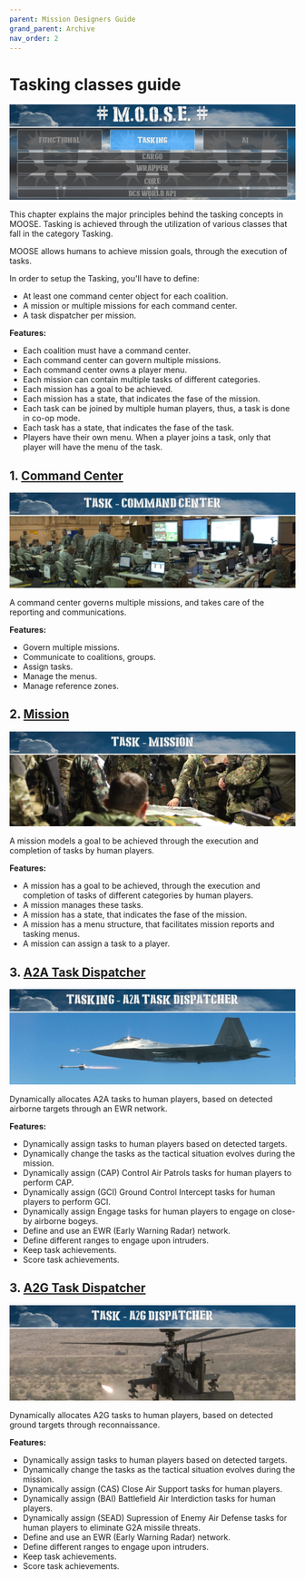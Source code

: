 ```yaml
---
parent: Mission Designers Guide
grand_parent: Archive
nav_order: 2
---
```


# Tasking classes guide

![MOOSE TASKING](../images/classes/category-tasking.jpg)

This chapter explains the major principles behind the tasking concepts in MOOSE.
Tasking is achieved through the utilization of various classes that fall in the category Tasking.

MOOSE allows humans to achieve mission goals, through the execution of tasks.

In order to setup the Tasking, you'll have to define:

  - At least one command center object for each coalition.
  - A mission or multiple missions for each command center.
  - A task dispatcher per mission.

**Features:**

  * Each coalition must have a command center.
  * Each command center can govern multiple missions.
  * Each command center owns a player menu.
  * Each mission can contain multiple tasks of different categories.
  * Each mission has a goal to be achieved.
  * Each mission has a state, that indicates the fase of the mission.
  * Each task can be joined by multiple human players, thus, a task is done in co-op mode.
  * Each task has a state, that indicates the fase of the task.
  * Players have their own menu. When a player joins a task, only that player will have the menu of the task.

## 1. [Command Center]

![Tasking Command Center](../images/classes/tasking/commandcenter.jpg)

A command center governs multiple missions, and takes care of the reporting and communications.

**Features:**

  * Govern multiple missions.
  * Communicate to coalitions, groups.
  * Assign tasks.
  * Manage the menus.
  * Manage reference zones.

## 2. [Mission]

![Tasking Command Center](../images/classes/tasking/mission.jpg)

A mission models a goal to be achieved through the execution and completion of tasks by human players.

**Features:**

  * A mission has a goal to be achieved, through the execution and completion of tasks of different categories by human players.
  * A mission manages these tasks.
  * A mission has a state, that indicates the fase of the mission.
  * A mission has a menu structure, that facilitates mission reports and tasking menus.
  * A mission can assign a task to a player.


## 3. [A2A Task Dispatcher]

![Tasking A2A Dispatching](../images/classes/tasking/task-a2a-dispatcher.jpg)

Dynamically allocates A2A tasks to human players, based on detected airborne targets through an EWR network.

**Features:**
 
  * Dynamically assign tasks to human players based on detected targets.
  * Dynamically change the tasks as the tactical situation evolves during the mission.
  * Dynamically assign (CAP) Control Air Patrols tasks for human players to perform CAP.
  * Dynamically assign (GCI) Ground Control Intercept tasks for human players to perform GCI.
  * Dynamically assign Engage tasks for human players to engage on close-by airborne bogeys.
  * Define and use an EWR (Early Warning Radar) network.
  * Define different ranges to engage upon intruders.
  * Keep task achievements.
  * Score task achievements.


## 3. [A2G Task Dispatcher]

![Tasking A2G Dispatching](../images/classes/tasking/task-a2g-dispatcher.jpg)

Dynamically allocates A2G tasks to human players, based on detected ground targets through reconnaissance.

**Features:**
 
  * Dynamically assign tasks to human players based on detected targets.
  * Dynamically change the tasks as the tactical situation evolves during the mission.
  * Dynamically assign (CAS) Close Air Support tasks for human players.
  * Dynamically assign (BAI) Battlefield Air Interdiction tasks for human players.
  * Dynamically assign (SEAD) Supression of Enemy Air Defense tasks for human players to eliminate G2A missile threats.
  * Define and use an EWR (Early Warning Radar) network.
  * Define different ranges to engage upon intruders.
  * Keep task achievements.
  * Score task achievements.

[Command Center]: https://flightcontrol-master.github.io/MOOSE_DOCS_DEVELOP/Documentation/Tasking.CommandCenter.html
[Mission]: https://flightcontrol-master.github.io/MOOSE_DOCS_DEVELOP/Documentation/Tasking.Mission.html
[A2A Task Dispatcher]: https://flightcontrol-master.github.io/MOOSE_DOCS_DEVELOP/Documentation/Tasking.Task_A2A_Dispatcher.html
[A2G Task Dispatcher]: https://flightcontrol-master.github.io/MOOSE_DOCS_DEVELOP/Documentation/Tasking.Task_A2G_Dispatcher.html
